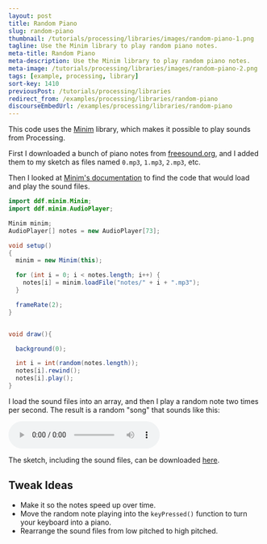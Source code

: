 ```yaml
---
layout: post
title: Random Piano
slug: random-piano
thumbnail: /tutorials/processing/libraries/images/random-piano-1.png
tagline: Use the Minim library to play random piano notes.
meta-title: Random Piano
meta-description: Use the Minim library to play random piano notes.
meta-image: /tutorials/processing/libraries/images/random-piano-2.png
tags: [example, processing, library]
sort-key: 1410
previousPost: /tutorials/processing/libraries
redirect_from: /examples/processing/libraries/random-piano
discourseEmbedUrl: /examples/processing/libraries/random-piano
---
```


This code uses the [Minim](http://code.compartmental.net/tools/minim/) library, which makes it possible to play sounds from Processing.

First I downloaded a bunch of piano notes from [freesound.org](http://www.freesound.org/), and I added them to my sketch as files named `0.mp3`, `1.mp3`, `2.mp3`, etc.

Then I looked at [Minim's documentation](http://code.compartmental.net/minim/) to find the code that would load and play the sound files.

```java
import ddf.minim.Minim;
import ddf.minim.AudioPlayer;

Minim minim;
AudioPlayer[] notes = new AudioPlayer[73];

void setup()
{
  minim = new Minim(this);

  for (int i = 0; i < notes.length; i++) {
    notes[i] = minim.loadFile("notes/" + i + ".mp3");
  }

  frameRate(2);
}


void draw(){

  background(0);

  int i = int(random(notes.length));
  notes[i].rewind();
  notes[i].play();
}
```

I load the sound files into an array, and then I play a random note two times per second. The result is a random "song" that sounds like this:

<audio controls>
	<source src="/tutorials/processing/libraries/data/piano.mp3" type="audio/mpeg">
</audio>

The sketch, including the sound files, can be downloaded [here](/tutorials/processing/libraries/data/RandomPiano.zip).

## Tweak Ideas

- Make it so the notes speed up over time.
- Move the random note playing into the `keyPressed()` function to turn your keyboard into a piano.
- Rearrange the sound files from low pitched to high pitched.
